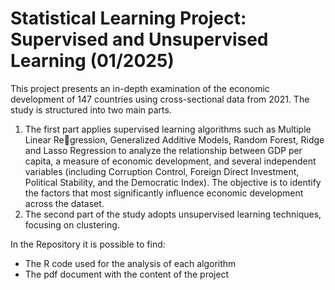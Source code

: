 # Statistical Learning Project: Supervised and Unsupervised Learning (01/2025)

This project presents an in-depth examination of the economic development of 147 countries using cross-sectional data from 2021. The study is structured into two main parts.
1. The first part applies supervised learning algorithms such as Multiple Linear Regression, Generalized Additive Models, Random Forest, Ridge and Lasso Regression
to analyze the relationship between GDP per capita, a measure of economic development, and several independent variables (including Corruption Control, Foreign Direct Investment, Political Stability, and the Democratic Index). The objective
is to identify the factors that most significantly influence economic development across the dataset.
2. The second part of the study adopts unsupervised learning techniques, focusing on clustering.

In the Repository it is possible to find:
- The R code used for the analysis of each algorithm
- The pdf document with the content of the project

